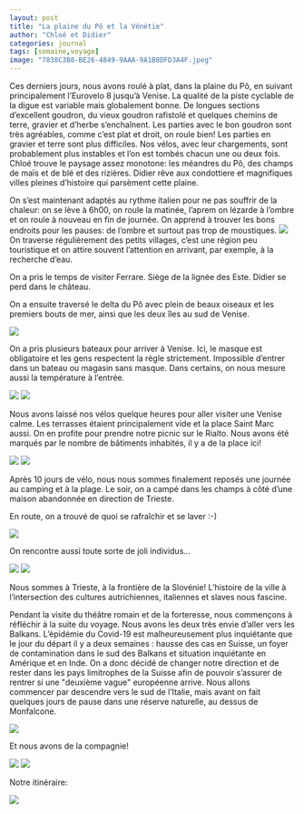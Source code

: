 ```yaml
---
layout: post
title: "La plaine du Pô et la Vénétie"
author: "Chloé et Didier"
categories: journal
tags: [semaine,voyage]
image: "7838C3B8-BE26-4849-9AAA-9A1B8DFD3A4F.jpeg"
---
```


Ces derniers jours, nous avons roulé à plat, dans la plaine du Pô, en suivant principalement l’Eurovelo 8 jusqu’à Venise. La qualité de la piste cyclable de la digue est variable mais globalement bonne. De longues sections d’excellent goudron, du vieux goudron rafistolé et quelques chemins de terre, gravier et d’herbe s’enchaînent. Les parties avec le bon goudron sont très agréables, comme c’est plat et droit, on roule bien! Les parties en gravier et terre sont plus difficiles. Nos vélos, avec leur chargements, sont probablement plus instables et l’on est tombés chacun une ou deux fois.
Chloé trouve le paysage assez monotone: les méandres du Pô, des champs de maïs et de blé et des rizières. Didier rêve aux condottiere et magnifiques villes pleines d’histoire qui parsèment cette plaine.

On s’est maintenant adaptés au rythme italien pour ne pas souffrir de la chaleur: on se lève à 6h00, on roule la matinée, l’aprem on lézarde à l’ombre et on roule à nouveau en fin de journée. On apprend à trouver les bons endroits pour les pauses: de l’ombre et surtout pas trop de moustiques.  <img src="/assets/img/DAAD712E-E4A3-4D08-8799-517C2746CCB8.jpeg">
On traverse régulièrement des petits villages, c’est une région peu touristique et on attire souvent l’attention en arrivant, par exemple, à la recherche d’eau.

On a pris le temps de visiter Ferrare. Siège de la lignée des Este. Didier se perd dans le château.

On a ensuite traversé le delta du Pô avec plein de beaux oiseaux et les premiers bouts de mer, ainsi que les deux îles au sud de Venise.

<img src="/assets/img/DFDF29E6-CC00-46E7-90C0-4D907A99CFE4.jpeg">

On a pris plusieurs bateaux pour arriver à Venise. Ici, le masque est obligatoire et les gens respectent la règle strictement. Impossible d’entrer dans un bateau ou magasin sans masque. Dans certains, on nous mesure aussi la température à l’entrée.

<img src="/assets/img/05C7AF91-62DE-446A-8619-B3F40C02F9C8.jpeg">

<img src="/assets/img/93E21A71-7D1D-4F57-92B1-613318B5BC08.jpeg">

Nous avons laissé nos vélos quelque heures pour aller visiter une Venise calme. Les terrasses étaient principalement vide et la place Saint Marc aussi. On en profite pour prendre notre picnic sur le Rialto. Nous avons été marqués par le nombre de bâtiments inhabités, il y a de la place ici!

<img src="/assets/img/13412461-A230-48F7-83E0-C2255A61051D.jpeg">

<img src="/assets/img/174582A1-8138-4AE0-AA83-B50C32C3621A.jpeg">

Après 10 jours de vélo, nous nous sommes finalement reposés une journée au camping et à la plage. Le soir, on a campé dans les champs à côté d’une maison abandonnée en direction de Trieste.

En route, on a trouvé de quoi se rafraîchir et se laver :-)


<img src="/assets/img/BC7783B7-34CF-433E-9A05-30CAC5E8F16C.jpeg">

On rencontre aussi toute sorte de joli individus...

<img src="/assets/img/A6E6B1F5-743D-4429-B5E8-8FCE25CA130B.jpeg">


<img src="/assets/img/F6B79A99-6A09-493D-8E94-3480F7F45E5B.jpeg">

Nous sommes à Trieste, à la frontière de la Slovénie! L’histoire de la ville à l’intersection des cultures autrichiennes, italiennes et slaves nous fascine.

Pendant la visite du théâtre romain et de la forteresse, nous commençons à réfléchir à la suite du voyage. Nous avons les deux très envie d’aller vers les Balkans. L’épidémie du Covid-19 est malheureusement plus inquiétante que le jour du départ il y a deux semaines : hausse des cas en Suisse, un foyer de contamination dans le sud des Balkans et situation inquiétante en Amérique et en Inde. On a donc décidé de changer notre direction et de rester dans les pays limitrophes de la Suisse afin de pouvoir s’assurer de rentrer si une "deuxième vague" européenne arrive. Nous allons commencer par descendre vers le sud de l’Italie, mais avant on fait quelques jours de pause dans une réserve naturelle, au dessus de Monfalcone.

<img src="/assets/img/55424CA1-62E5-43E4-974C-3D39328E5618.jpeg">

Et nous avons de la compagnie!

<img src="/assets/img/21FF34CD-AAE2-4B3F-93B0-EDD6F118BB1A.jpeg">

<img src="/assets/img/82145EE6-20F1-4632-86F0-74023453E473.jpeg">

Notre itinéraire:

<img src="/assets/img/DFDF29E6-CC00-46E7-90C0-4D907A99CFE4.jpeg">

